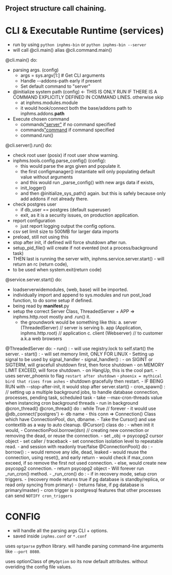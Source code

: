 
## Project structure call chaining.

# CLI & Executable Runtime (services)

- run by using `python inphms-bin` or `python inphms-bin --server`
- will call @cli.main() alias @cli.command.main()

@cli.main() do:
- parsing args. (config)
    - args = sys.argv[1:] # Get CLI arguments
    - Handle --addons-path early if present
    - Set default command to "server"
- @initialize system path (config) <- THIS IS ONLY RUN IF THERE IS A COMMAND EXPLICITLY DEFINED IN COMMAND LINES. otherwise skip
    - at inphms.modules.module
    - it would hook/connect both the base/addons path to inphms.addons.__path__
- Execute chosen command
    - commands["server"]() if no command specified
    - commands["command]() if command specified
    - command.run()

@cli.server().run() do:
- check root user (posix) if root user show warning.
- inphms.tools.config.parse_config() (config):
    - this would parse the args given and populate it.
    - the first configmanager() instantiate will only populating default value without arguments
    - and this would run _parse_config() with new args data if exists,
    - init_logger()
    - and then @initialize_sys_path() again. but this is safely because only add addons if not already there.
- check postgres user
    - if db_user == postgres (default superuser)
    - exit, as it is a security issues, on production application.
- report configuration
    - just report logging output the config options.
- csv set limit size to 500MB for larger data imports
- preload, still not using this
- stop after init, if defined will force shutdown after run.
- setup_pid_file() will create if not evented (not a process/background task)
- THEN last is running the server with, inphms.service.server.start() - will return an rc (return code),
- to be used when system.exit(return code)

@service.server.start() do:
- loadserverwidemodules, (web, base) will be imported.
- individually import and append to sys.modules and run post_load function, to do some setup if defined.
- being read by __manifest__.py
- setup the correct Server Class, ThreadedServer + APP => inphms.http.root mostly and .run() it.
    - the groundwork would be something like this:
        a. server (ThreadedServer) // server is serving
        b. app (Application, inphms.http.root) // application
        c. client (Webserver) // to customer a.k.a web browsers
    

@ThreadedServer do:
    - run() :
        - will use registry.lock to self.start() the server.
    - start() :
        - will set memory limit, ONLY FOR LINUX
        - Setting up signal to be used by signal_handler
    - signal_handler() :
        - on SIGINT or SIGTERM, will gracefull shutdown first, then force shutdown
        - on MEMORY LIMIT EXCEED, will force shutdown.
        - on HangUp, this is the cool part.
            - uses server_phoenix to flag `restart after shutdown`
            - `phoenix = mythical bird that rises from ashes`
            - shutdown gracefully then restart.
    - IF BEING RUN with --stop-after-init, it would stop after server.start()
    - cron_spawn() : // setting up a multiple background jobs, to handle database connection,
                        processes, pending task, scheduled task
        - take --max-cron-threads value when instancing cron background threads
        - run in background @cron_thread()
        @cron_thread() do : while True // forever
            - it would use @db_connect('postgres') <- db name
            - this conn => Connection() Class which have ConnectionPool, dsn, dbname.
            - Take the Cursor() and use contextlib as a way to auto cleanup.
            @Cursor() class do :
                - when init it would,
                - ConnectionPool.borrow(dsn) // creating new connection or removing the dead, or reuse the connection.
                - set _obj -> psycopg2 cursor object
                - set caller / traceback
                - set connection isolation level to repeatable read.
                - and session with readonly true/false
            @ConnectionPool() do :
                - borrow() :
                    - would remove any idle, dead, leaked
                    - would reuse the connection, using reset(), and early return
                    - would check if max_conn exceed, if so remove the first not used connection.
                    - else, would create new psycopg2 connection.
                    - return psycopg2 object
            - Will forever run _run_cron() method.
            - _run_cron() do :
                - if in recovery mode, setup cron triggers.
                - (recovery mode returns true if pg database is standby/replica, or read only syncing from primary)
                - (returns false, if pg database is primary/master)
                - cron trigger is postgresql features that other processes can send `NOTIFY cron_triggers`

# CONFIG

- will handle all the parsing args CLI + options.
- saved inside `inphms.conf` or `*.conf`

uses `optparse` python library.
will handle parsing command-line arguments like `--port 8080`.

uses optionClass of `@MyOption` so its now default attributes. without overiding the config file values.

